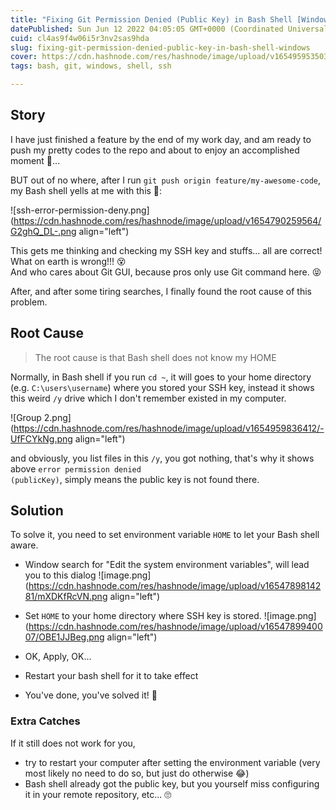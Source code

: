 ```yaml
---
title: "Fixing Git Permission Denied (Public Key) in Bash Shell [Windows]"
datePublished: Sun Jun 12 2022 04:05:05 GMT+0000 (Coordinated Universal Time)
cuid: cl4as9f4w06i5r3nv2sas9hda
slug: fixing-git-permission-denied-public-key-in-bash-shell-windows
cover: https://cdn.hashnode.com/res/hashnode/image/upload/v1654959535032/UJPbbt2ZB.png
tags: bash, git, windows, shell, ssh

---
```


## Story
I have just finished a feature by the end of my work day, and am ready to push my pretty codes to the repo and about to enjoy an accomplished moment 🚀...

BUT out of no where, after I run `git push origin feature/my-awesome-code`, <br />my Bash shell yells at me with this 🤯:

![ssh-error-permission-deny.png](https://cdn.hashnode.com/res/hashnode/image/upload/v1654790259564/G2ghQ_DL-.png align="left")

This gets me thinking and checking my SSH key and stuffs... all are correct! <br />
What on earth is wrong!!! 😵 <br />
And who cares about Git GUI, because pros only use Git command here. 😝

After, and after some tiring searches, I finally found the root cause of this problem.

## Root Cause
> The root cause is that Bash shell does not know my HOME

Normally, in Bash shell if you run `cd ~`, it will goes to your home directory (e.g. `C:\users\username`) where you stored your SSH key, instead it shows this weird `/y` drive which I don't remember existed in my computer.

![Group 2.png](https://cdn.hashnode.com/res/hashnode/image/upload/v1654959836412/-UfFCYkNg.png align="left")

and obviously, you list files in this `/y`, you got nothing, that's why it shows above <code>error permission denied (publicKey)</code>, simply means the public key is not found there.

## Solution
To solve it, you need to set environment variable `HOME` to let your Bash shell aware.

- Window search for "Edit the system environment variables", will lead you to this dialog
![image.png](https://cdn.hashnode.com/res/hashnode/image/upload/v1654789814281/mXDKfRcVN.png align="left")

- Set `HOME` to your home directory where SSH key is stored.
![image.png](https://cdn.hashnode.com/res/hashnode/image/upload/v1654789940007/OBE1JJBeg.png align="left")

- OK, Apply, OK...

- Restart your bash shell for it to take effect

- You've done, you've solved it! 🎉

### Extra Catches
If it still does not work for you,
 - try to restart your computer after setting the environment variable (very most likely no need to do so, but just do otherwise 😂)
 - Bash shell already got the public key, but you yourself miss configuring it in your remote repository, etc... 🙄
